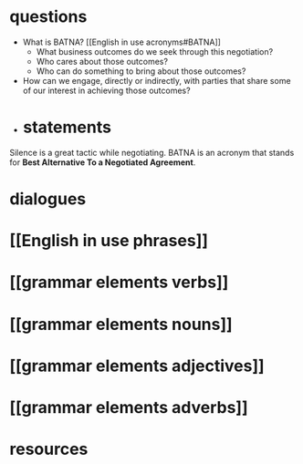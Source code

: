 # questions
- What is BATNA? [[English in use acronyms#BATNA]]
  - What business outcomes do we seek through this negotiation?
  - Who cares about those outcomes?
  - Who can do something to bring about those outcomes?
 - How can we engage, directly or indirectly, with parties that share some of our interest in achieving those outcomes?
- # statements
Silence is a great tactic while negotiating.
BATNA is an acronym that stands for **Best Alternative To a Negotiated Agreement**.


# dialogues

# [[English in use phrases]]

# [[grammar elements verbs]]

# [[grammar elements nouns]]

# [[grammar elements adjectives]]

# [[grammar elements adverbs]]

# resources
